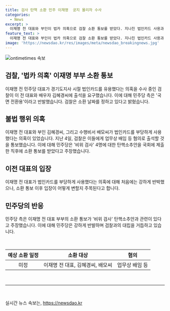 ```yaml
---
title: 검사 탄핵 소환 민주 이재명  궁지 몰리자 수사
categories:
  - News
excerpt: >
  이재명 전 대표와 부인이 법카 의혹으로 검찰 소환 통보를 받았다. 지나친 법인카드 사용과 관련된 업무상 배임 혐의 등으로 조사될 예정. 더불어민주당은 이를 국면 전환용이라 비난하며 강력한 반발 표시. 검찰은 소환 일정을 논의 중이라고 전했다. 이재명 전 대표 부부의 출석이 예정되어 있어 이목이 집중되고 있다. (총 147자)
feature_text: >
  이재명 전 대표와 부인이 법카 의혹으로 검찰 소환 통보를 받았다. 지나친 법인카드 사용과 관련된 업무상 배임 혐의 등으로 조사될 예정. 더불어민주당은 이를 국면 전환용이라 비난하며 강력한 반발 표시. 검찰은 소환 일정을 논의 중이라고 전했다. 이재명 전 대표 부부의 출석이 예정되어 있어 이목이 집중되고 있다. (총 147자)
image: 'https://newsdao.kr/res/images/meta/newsdao_breakingnews.jpg'
---
```


<p><img src="https://newsdao.kr/res/images/meta/newsdao_breakingnews.jpg" alt="ontimetimes 속보" /></p>

<h2>검찰, '법카 의혹' 이재명 부부 소환 통보</h2>

<p data-ke-size="size16">이재명 전 민주당 대표가 경기도지사 시절 법인카드를 유용했다는 의혹을 수사 중인 검찰이 이 전 대표와 배우자 김혜경씨에 출석을 요구했습니다. 이에 대해 민주당 측은 '국면 전환용'이라고 반발했습니다. 검찰은 소환 날짜를 정하고 있다고 밝혔습니다.</p>

<h2 data-ke-size="size26">불법 행위 의혹</h2>

<p data-ke-size="size16">이재명 전 대표와 부인 김혜경씨, 그리고 수행비서 배모씨가 법인카드를 부당하게 사용했다는 의혹이 있었습니다. 지난 4일, 검찰은 이들에게 업무상 배임 등 혐의로 출석할 것을 통보했습니다. 이에 대해 민주당은 '비위 검사' 4명에 대한 탄핵소추안을 국회에 제출한 직후에 소환 통보를 받았다고 주장했습니다.</p>

<h2 data-ke-size="size26">이전 대표의 입장</h2>

<p data-ke-size="size16">이재명 전 대표가 법인카드를 부당하게 사용했다는 의혹에 대해 처음에는 강하게 반박했으나, 소환 통보 이후 입장이 어떻게 변할지 주목된다고 합니다.</p>

<h2 data-ke-size="size26">민주당의 반응</h2>

<p data-ke-size="size16">민주당 측은 이재명 전 대표 부부의 소환 통보가 '비위 검사' 탄핵소추안과 관련이 있다고 주장했습니다. 이에 대해 민주당은 강하게 반발하며 검찰과의 대립을 거듭하고 있습니다.</p>

<p data-ke-size="size16">&nbsp;</p>

<table>
    <thead>
        <tr>
            <th style="text-align: center;">예상 소환 일정</th>
            <th style="text-align: center;">소환 대상</th>
            <th style="text-align: center;">혐의</th>
        </tr>
    </thead>
    <tbody>
        <tr>
            <td style="text-align: center;">미정</td>
            <td style="text-align: center;">이재명 전 대표, 김혜경씨, 배모씨</td>
            <td style="text-align: center;">업무상 배임 등</td>
        </tr>
    </tbody>
</table>

<p data-ke-size="size16">&nbsp;</p>

<hr>

<p data-ke-size="size16">&nbsp;</p>
실시간 뉴스 속보는, <a href="https://newsdao.kr" rel="dofollow">https://newsdao.kr</a>


